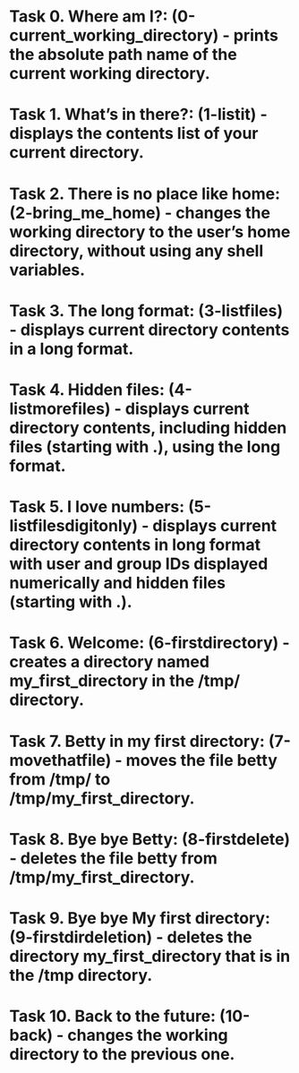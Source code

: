 # Task 0. Where am I?: (0-current_working_directory) - prints the absolute path name of the current working directory.
# Task 1. What’s in there?: (1-listit) - displays the contents list of your current directory.
# Task 2. There is no place like home: (2-bring_me_home) - changes the working directory to the user’s home directory, without using any shell variables.
# Task 3. The long format: (3-listfiles) - displays current directory contents in a long format.
# Task 4. Hidden files: (4-listmorefiles) - displays current directory contents, including hidden files (starting with .), using the long format.
# Task 5. I love numbers: (5-listfilesdigitonly) - displays current directory contents in long format with user and group IDs displayed numerically and hidden files (starting with .).
# Task 6. Welcome: (6-firstdirectory) - creates a directory named my_first_directory in the /tmp/ directory.
# Task 7. Betty in my first directory: (7-movethatfile) - moves the file betty from /tmp/ to /tmp/my_first_directory.
# Task 8. Bye bye Betty: (8-firstdelete) - deletes the file betty from /tmp/my_first_directory.
# Task 9. Bye bye My first directory: (9-firstdirdeletion) - deletes the directory my_first_directory that is in the /tmp directory.
# Task 10. Back to the future: (10-back) - changes the working directory to the previous one.
